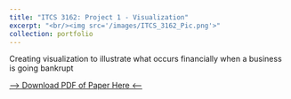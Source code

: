 ```yaml
---
title: "ITCS 3162: Project 1 - Visualization"
excerpt: "<br/><img src='/images/ITCS_3162_Pic.png'>"
collection: portfolio
---
```


Creating visualization to illustrate what occurs financially when a business is going bankrupt

<!-- Fix this part -->
[--> Download PDF of Paper Here <--](http://damullutkid.github.io/files/Project1Final_ITCS3162_JesusBarreraMejia.pdf) 
